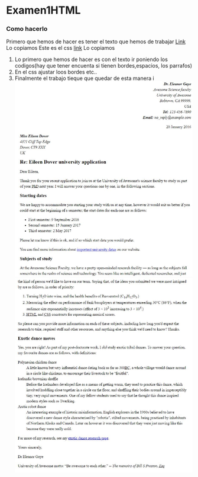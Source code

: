 # Examen1HTML
### Como hacerlo
Primero que hemos de hacer es tener el texto que hemos de trabajar [Link](https://github.com/mdn/learning-area/blob/master/html/introduction-to-html/marking-up-a-letter-start/letter-text.txt) Lo copiamos
Este es el css [link](https://github.com/mdn/learning-area/blob/master/html/introduction-to-html/marking-up-a-letter-start/css.txt) Lo copiamos

1. Lo primero que hemos de hacer es con el texto ir poniendo los codigos(hay que tener encuenta si tienen bordes,espacios, los parrafos)
2. En el css ajustar loos bordes etc..
3. Finalmente el trabajo tieque que quedar de esta manera i <img src="Captura1.JPG"> <img src="Captura2.JPG">
